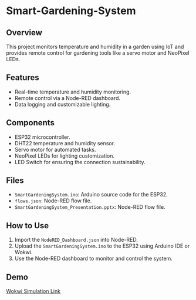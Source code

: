 # Smart-Gardening-System

## Overview
This project monitors temperature and humidity in a garden using IoT and provides remote control for gardening tools like a servo motor and NeoPixel LEDs.

## Features
- Real-time temperature and humidity monitoring.
- Remote control via a Node-RED dashboard.
- Data logging and customizable lighting.

## Components
- ESP32 microcontroller.
- DHT22 temperature and humidity sensor.
- Servo motor for automated tasks.
- NeoPixel LEDs for lighting customization.
- LED Switch for ensuring the connection sustainability.

## Files
- `SmartGardeningSystem.ino`: Arduino source code for the ESP32.
- `flows.json`: Node-RED flow file.
- `SmartGardeningSystem_Presentation.pptx`: Node-RED flow file.

## How to Use
1. Import the `NodeRED_Dashboard.json` into Node-RED.
2. Upload the `SmartGardeningSystem.ino` to the ESP32 using Arduino IDE or Wokwi.
3. Use the Node-RED dashboard to monitor and control the system.

## Demo
[Wokwi Simulation Link](https://wokwi.com/projects/417080819617940481)
